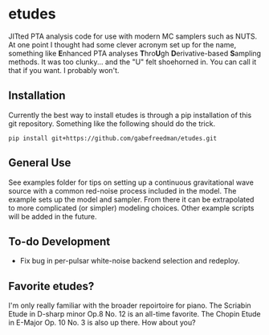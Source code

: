 # etudes
JITted PTA analysis code for use with modern MC samplers such as NUTS. At one point I thought had some clever acronym set up for the name, something like **E**nhanced PTA analyses **T**hro**U**gh **D**erivative-based **S**ampling methods. It was too clunky... and the "U" felt shoehorned in. You can call it that if you want. I probably won't.

## Installation
Currently the best way to install etudes is through a pip installation of this git repository. Something like the following should do the trick.
```
pip install git+https://github.com/gabefreedman/etudes.git
```

## General Use
See examples folder for tips on setting up a continuous gravitational wave source with a common red-noise process included in the model. The example sets up the model and sampler. From there it can be extrapolated to more complicated (or simpler) modeling choices. Other example scripts will be added in the future.

## To-do Development
- Fix bug in per-pulsar white-noise backend selection and redeploy.

## Favorite etudes?
I'm only really familiar with the broader repoirtoire for piano. The Scriabin Etude in D-sharp minor Op.8 No. 12 is an all-time favorite. The Chopin Etude in E-Major Op. 10 No. 3 is also up there. How about you?
